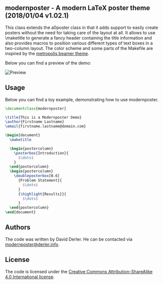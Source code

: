 ## modernposter - A modern LaTeX poster theme (2018/01/04 v1.02.1)

This class extends the a0poster class in that it adds support to easily create posters without the need for taking care of the layout at all. It allows to use \maketitle to generate a fancy header containing the title information and also provides macros to position various different types of text boxes in a two-column layout. The color scheme and some parts of the Makefile are inspired by the [metropolis beamer theme](https://github.com/matze/mtheme). 

Below you can find a preview of the demo:

![Preview](https://i.imgur.com/XUr9a5U.jpg)

## Usage

Below you can find a toy example, demonstrating how to use modernposter.

```latex
\documentclass{modernposter}

\title{This is a Modernposter Demo}
\author{Firstname Lastname}
\email{firstname.lastname@domain.com} 

\begin{document}
  \maketitle  

  \begin{postercolumn}
    \posterbox{Introduction}{ 
      $\dots$
    }
  \end{postercolumn} 
  \begin{postercolumn}
    \doubleposterbox[0.6]
      {Problem Statement}{
        $\dots$
      }
      {\highlight{Results}}{ 
        $\dots$
      }
  \end{postercolumn}
\end{document}
```

## Authors
The code was written by David Derler. He can be contacted via [modernposter@derler.info](mailto:modernposter@derler.info).

## License
The code is licensed under the [Creative Commons Attribution-ShareAlike 4.0 International license](https://creativecommons.org/licenses/by-sa/4.0/).
